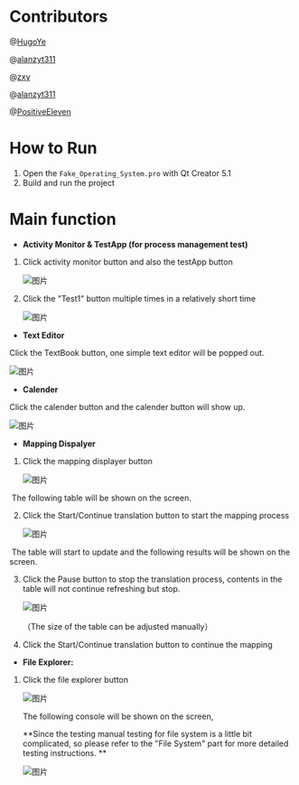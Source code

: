# Contributors

@[HugoYe](https://github.com/hugoycj)

@[alanzyt311](https://github.com/alanzyt311)

@[zxy](https://github.com/CUHKSZzxy)

@[alanzyt311](https://github.com/alanzyt311)

@[PositiveEleven](https://github.com/PositiveEleven)

# How to Run

1. Open the `Fake_Operating_System.pro` with Qt Creator 5.1
2. Build and run the project

# Main function

* **Activity Monitor & TestApp (for process management test)**
1. Click activity monitor button and also the testApp button

   ![图片](https://uploader.shimo.im/f/kFgZMRu8pgm5Rldw.png!thumbnail)

2. Click the "Test1" button multiple times in a relatively short time

   ![图片](https://uploader.shimo.im/f/gdiqnlRqvUkNOUpp.png!thumbnail)



* **Text Editor**

Click the TextBook button, one simple text editor will be popped out.

![图片](https://uploader.shimo.im/f/hPzQy3siz1EriD1J.png!thumbnail)



* **Calender**

Click the calender button and the calender button will show up.

![图片](https://uploader.shimo.im/f/RGbLEtu1sANhVo46.png!thumbnail)



* **Mapping Dispalyer**
1. Click the mapping displayer button

   ![图片](https://uploader.shimo.im/f/iY13dGlNf8aTR5oW.png!thumbnail)

​	The following table will be shown on the screen.

2. Click the Start/Continue translation button to start the mapping process

   ![图片](https://uploader.shimo.im/f/rlXylL0kp8ZoEjGV.png!thumbnail)

​	The table will start to update and the following results will be shown on the screen.

3. Click the Pause button to stop the translation process, contents in the table will not continue refreshing but stop.

   ![图片](https://uploader.shimo.im/f/Qoiar3zhY6htiSUh.png!thumbnail)

   （The size of the table can be adjusted manually）

4. Click the Start/Continue translation button to continue the mapping

* **File Explorer:**
1. Click the file explorer button

   ![图片](https://uploader.shimo.im/f/uZ385qXGCkZxRoho.png!thumbnail)

   The following console will be shown on the screen, 

   **Since the testing manual testing for file system is a little bit complicated, so please refer to the "File System" part for more detailed testing instructions. **

   ![图片](https://uploader.shimo.im/f/0xVAlH7NPsOzOCZI.png!thumbnail)



